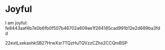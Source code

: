 # Joyful

I am joyful: fe8443aaf4b7e0b6fb0f507b46702a609ae1f264185cad991b12e2d689ba3fdd


22extLxekaxhkSB27HrwXsr7TQzHuTQVzzCZhs2CCQmBSP